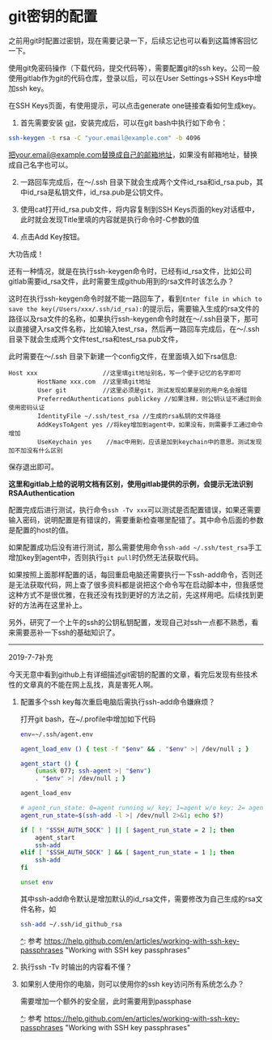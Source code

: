 # git密钥的配置

之前用git时配置过密钥，现在需要记录一下，后续忘记也可以看到这篇博客回忆一下。

使用git免密码操作（下载代码，提交代码等），需要配置git的ssh key。公司一般使用gitlab作为git的代码仓库，登录以后，可以在User Settings->SSH Keys中增加ssh key。

在SSH Keys页面，有使用提示，可以点击generate one链接查看如何生成key。

1. 首先需要安装 [git](https://gitforwindows.org)，安装完成后，可以在git bash中执行如下命令：
```bash
ssh-keygen -t rsa -C "your.email@example.com" -b 4096
```
把your.email@example.com替换成自己的邮箱地址，如果没有邮箱地址，替换成自己名字也可以。

2. 一路回车完成后，在～/.ssh 目录下就会生成两个文件id_rsa和id_rsa.pub，其中id_rsa是私钥文件，id_rsa.pub是公钥文件。

3. 使用cat打开id_rsa.pub文件，将内容复制到SSH Keys页面的key对话框中，此时就会发现Title里填的内容就是执行命令时-C参数的值

4. 点击Add Key按钮。

大功告成！

还有一种情况，就是在执行ssh-keygen命令时，已经有id_rsa文件，比如公司gitlab需要id_rsa文件，此时需要生成github用到的rsa文件时该怎么办？

这时在执行ssh-keygen命令时就不能一路回车了，看到`Enter file in which to save the key(/Users/xxx/.ssh/id_rsa):`的提示后，需要输入生成的rsa文件的路径以及rsa文件的名称，如果执行ssh-keygen命令时就在～/.ssh目录下，那可以直接键入rsa文件名称，比如输入test_rsa，然后再一路回车完成后，在～/.ssh 目录下就会生成两个文件test_rsa和test_rsa.pub文件，

此时需要在～/.ssh 目录下新建一个config文件，在里面填入如下rsa信息:

```
Host xxx                  //这里填git地址别名，写一个便于记忆的名字即可
        HostName xxx.com  //这里填git地址
        User git          //这里必须是git，测试发现如果是别的用户名会报错
        PreferredAuthentications publickey //如果注释，则公钥认证不通过则会使用密码认证
        IdentityFile ~/.ssh/test_rsa //生成的rsa私钥的文件路径
        AddKeysToAgent yes //将key增加到agent中，如果没有，则需要手工通过命令增加
        UseKeychain yes    //mac中用到，应该是加到keychain中的意思。测试发现加不加没有什么区别 
```
保存退出即可。

**这里和gitlab上给的说明文档有区别，使用gitlab提供的示例，会提示无法识别RSAAuthentication**

配置完成后进行测试，执行命令`ssh -Tv xxx`可以测试是否配置错误，如果还需要输入密码，说明配置是有错误的，需要重新检查哪里配错了。其中命令后面的参数是配置的host的值。

如果配置成功后没有进行测试，那么需要使用命令`ssh-add ~/.ssh/test_rsa`手工增加key到agent中，否则执行`git pull`时仍然无法获取代码。

如果按照上面那样配置的话，每回重启电脑还需要执行一下ssh-add命令，否则还是无法获取代码，网上查了很多资料都是说把这个命令写在启动脚本中，但我感觉这种方式不是很优雅，在我还没有找到更好的方法之前，先这样用吧。后续找到更好的方法再在这里补上。

另外，研究了一个上午的ssh的公钥私钥配置，发现自己对ssh一点都不熟悉，看来需要恶补一下ssh的基础知识了。

------

2019-7-7补充

今天无意中看到github上有详细描述git密钥的配置的文章，看完后发现有些技术性的文章真的不能在网上乱找，真是害死人啊。

1. 配置多个ssh key每次重启电脑后需执行ssh-add命令嫌麻烦？

   打开git bash，在~/.profile中增加如下代码

   ```bash
   env=~/.ssh/agent.env
   
   agent_load_env () { test -f "$env" && . "$env" >| /dev/null ; }
   
   agent_start () {
       (umask 077; ssh-agent >| "$env")
       . "$env" >| /dev/null ; }
   
   agent_load_env
   
   # agent_run_state: 0=agent running w/ key; 1=agent w/o key; 2= agent not running
   agent_run_state=$(ssh-add -l >| /dev/null 2>&1; echo $?)
   
   if [ ! "$SSH_AUTH_SOCK" ] || [ $agent_run_state = 2 ]; then
       agent_start
       ssh-add
   elif [ "$SSH_AUTH_SOCK" ] && [ $agent_run_state = 1 ]; then
       ssh-add
   fi
   
   unset env
   ```

   其中ssh-add命令默认是增加默认的id_rsa文件，需要修改为自己生成的rsa文件名称，如

   ```bash
   ssh-add ~/.ssh/id_github_rsa
   ```

   [^]: 参考 https://help.github.com/en/articles/working-with-ssh-key-passphrases	"Working with SSH key passphrases"

   

2. 执行ssh -Tv 时输出的内容看不懂？

   [^]: 参考https://help.github.com/en/articles/error-permission-denied-publickey

3. 如果别人使用你的电脑，则可以使用你的ssh key访问所有系统怎么办？

   需要增加一个额外的安全层，此时需要用到passphase

   [^]: 参考 https://help.github.com/en/articles/working-with-ssh-key-passphrases	"Working with SSH key passphrases"




